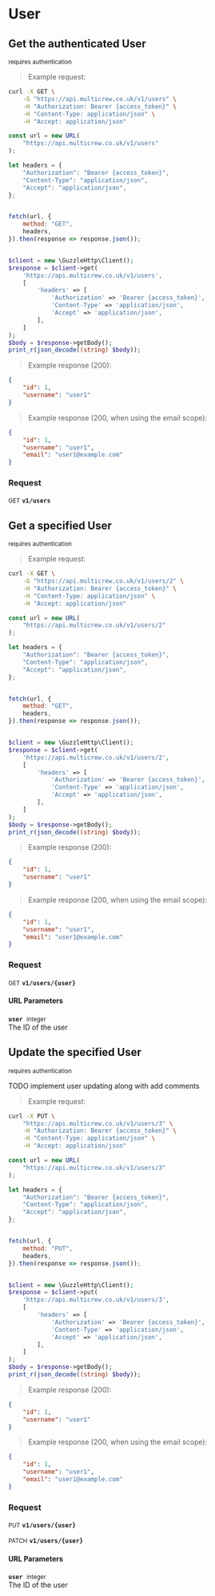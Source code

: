 # User


## Get the authenticated User

<small class="badge badge-darkred">requires authentication</small>



> Example request:

```bash
curl -X GET \
    -G "https://api.multicrew.co.uk/v1/users" \
    -H "Authorization: Bearer {access_token}" \
    -H "Content-Type: application/json" \
    -H "Accept: application/json"
```

```javascript
const url = new URL(
    "https://api.multicrew.co.uk/v1/users"
);

let headers = {
    "Authorization": "Bearer {access_token}",
    "Content-Type": "application/json",
    "Accept": "application/json",
};


fetch(url, {
    method: "GET",
    headers,
}).then(response => response.json());
```

```php

$client = new \GuzzleHttp\Client();
$response = $client->get(
    'https://api.multicrew.co.uk/v1/users',
    [
        'headers' => [
            'Authorization' => 'Bearer {access_token}',
            'Content-Type' => 'application/json',
            'Accept' => 'application/json',
        ],
    ]
);
$body = $response->getBody();
print_r(json_decode((string) $body));
```


> Example response (200):

```json
{
    "id": 1,
    "username": "user1"
}
```
> Example response (200, when using the email scope):

```json
{
    "id": 1,
    "username": "user1",
    "email": "user1@example.com"
}
```
<div id="execution-results-GETv1-users" hidden>
    <blockquote>Received response<span id="execution-response-status-GETv1-users"></span>:</blockquote>
    <pre class="json"><code id="execution-response-content-GETv1-users"></code></pre>
</div>
<div id="execution-error-GETv1-users" hidden>
    <blockquote>Request failed with error:</blockquote>
    <pre><code id="execution-error-message-GETv1-users"></code></pre>
</div>
<form id="form-GETv1-users" data-method="GET" data-path="v1/users" data-authed="1" data-hasfiles="0" data-headers='{"Authorization":"Bearer {access_token}","Content-Type":"application\/json","Accept":"application\/json"}' onsubmit="event.preventDefault(); executeTryOut('GETv1-users', this);">
<h3>
    Request&nbsp;&nbsp;&nbsp;
    </h3>
<p>
<small class="badge badge-green">GET</small>
 <b><code>v1/users</code></b>
</p>
<p>
<label id="auth-GETv1-users" hidden>Authorization header: <b><code>Bearer </code></b><input type="text" name="Authorization" data-prefix="Bearer " data-endpoint="GETv1-users" data-component="header"></label>
</p>
</form>


## Get a specified User

<small class="badge badge-darkred">requires authentication</small>



> Example request:

```bash
curl -X GET \
    -G "https://api.multicrew.co.uk/v1/users/2" \
    -H "Authorization: Bearer {access_token}" \
    -H "Content-Type: application/json" \
    -H "Accept: application/json"
```

```javascript
const url = new URL(
    "https://api.multicrew.co.uk/v1/users/2"
);

let headers = {
    "Authorization": "Bearer {access_token}",
    "Content-Type": "application/json",
    "Accept": "application/json",
};


fetch(url, {
    method: "GET",
    headers,
}).then(response => response.json());
```

```php

$client = new \GuzzleHttp\Client();
$response = $client->get(
    'https://api.multicrew.co.uk/v1/users/2',
    [
        'headers' => [
            'Authorization' => 'Bearer {access_token}',
            'Content-Type' => 'application/json',
            'Accept' => 'application/json',
        ],
    ]
);
$body = $response->getBody();
print_r(json_decode((string) $body));
```


> Example response (200):

```json
{
    "id": 1,
    "username": "user1"
}
```
> Example response (200, when using the email scope):

```json
{
    "id": 1,
    "username": "user1",
    "email": "user1@example.com"
}
```
<div id="execution-results-GETv1-users--user-" hidden>
    <blockquote>Received response<span id="execution-response-status-GETv1-users--user-"></span>:</blockquote>
    <pre class="json"><code id="execution-response-content-GETv1-users--user-"></code></pre>
</div>
<div id="execution-error-GETv1-users--user-" hidden>
    <blockquote>Request failed with error:</blockquote>
    <pre><code id="execution-error-message-GETv1-users--user-"></code></pre>
</div>
<form id="form-GETv1-users--user-" data-method="GET" data-path="v1/users/{user}" data-authed="1" data-hasfiles="0" data-headers='{"Authorization":"Bearer {access_token}","Content-Type":"application\/json","Accept":"application\/json"}' onsubmit="event.preventDefault(); executeTryOut('GETv1-users--user-', this);">
<h3>
    Request&nbsp;&nbsp;&nbsp;
    </h3>
<p>
<small class="badge badge-green">GET</small>
 <b><code>v1/users/{user}</code></b>
</p>
<p>
<label id="auth-GETv1-users--user-" hidden>Authorization header: <b><code>Bearer </code></b><input type="text" name="Authorization" data-prefix="Bearer " data-endpoint="GETv1-users--user-" data-component="header"></label>
</p>
<h4 class="fancy-heading-panel"><b>URL Parameters</b></h4>
<p>
<b><code>user</code></b>&nbsp;&nbsp;<small>integer</small>  &nbsp;
<input type="number" name="user" data-endpoint="GETv1-users--user-" data-component="url" required  hidden>
<br>
The ID of the user</p>
</form>


## Update the specified User

<small class="badge badge-darkred">requires authentication</small>

TODO implement user updating along with add comments

> Example request:

```bash
curl -X PUT \
    "https://api.multicrew.co.uk/v1/users/3" \
    -H "Authorization: Bearer {access_token}" \
    -H "Content-Type: application/json" \
    -H "Accept: application/json"
```

```javascript
const url = new URL(
    "https://api.multicrew.co.uk/v1/users/3"
);

let headers = {
    "Authorization": "Bearer {access_token}",
    "Content-Type": "application/json",
    "Accept": "application/json",
};


fetch(url, {
    method: "PUT",
    headers,
}).then(response => response.json());
```

```php

$client = new \GuzzleHttp\Client();
$response = $client->put(
    'https://api.multicrew.co.uk/v1/users/3',
    [
        'headers' => [
            'Authorization' => 'Bearer {access_token}',
            'Content-Type' => 'application/json',
            'Accept' => 'application/json',
        ],
    ]
);
$body = $response->getBody();
print_r(json_decode((string) $body));
```


> Example response (200):

```json
{
    "id": 1,
    "username": "user1"
}
```
> Example response (200, when using the email scope):

```json
{
    "id": 1,
    "username": "user1",
    "email": "user1@example.com"
}
```
<div id="execution-results-PUTv1-users--user-" hidden>
    <blockquote>Received response<span id="execution-response-status-PUTv1-users--user-"></span>:</blockquote>
    <pre class="json"><code id="execution-response-content-PUTv1-users--user-"></code></pre>
</div>
<div id="execution-error-PUTv1-users--user-" hidden>
    <blockquote>Request failed with error:</blockquote>
    <pre><code id="execution-error-message-PUTv1-users--user-"></code></pre>
</div>
<form id="form-PUTv1-users--user-" data-method="PUT" data-path="v1/users/{user}" data-authed="1" data-hasfiles="0" data-headers='{"Authorization":"Bearer {access_token}","Content-Type":"application\/json","Accept":"application\/json"}' onsubmit="event.preventDefault(); executeTryOut('PUTv1-users--user-', this);">
<h3>
    Request&nbsp;&nbsp;&nbsp;
    </h3>
<p>
<small class="badge badge-darkblue">PUT</small>
 <b><code>v1/users/{user}</code></b>
</p>
<p>
<small class="badge badge-purple">PATCH</small>
 <b><code>v1/users/{user}</code></b>
</p>
<p>
<label id="auth-PUTv1-users--user-" hidden>Authorization header: <b><code>Bearer </code></b><input type="text" name="Authorization" data-prefix="Bearer " data-endpoint="PUTv1-users--user-" data-component="header"></label>
</p>
<h4 class="fancy-heading-panel"><b>URL Parameters</b></h4>
<p>
<b><code>user</code></b>&nbsp;&nbsp;<small>integer</small>  &nbsp;
<input type="number" name="user" data-endpoint="PUTv1-users--user-" data-component="url" required  hidden>
<br>
The ID of the user</p>
</form>



